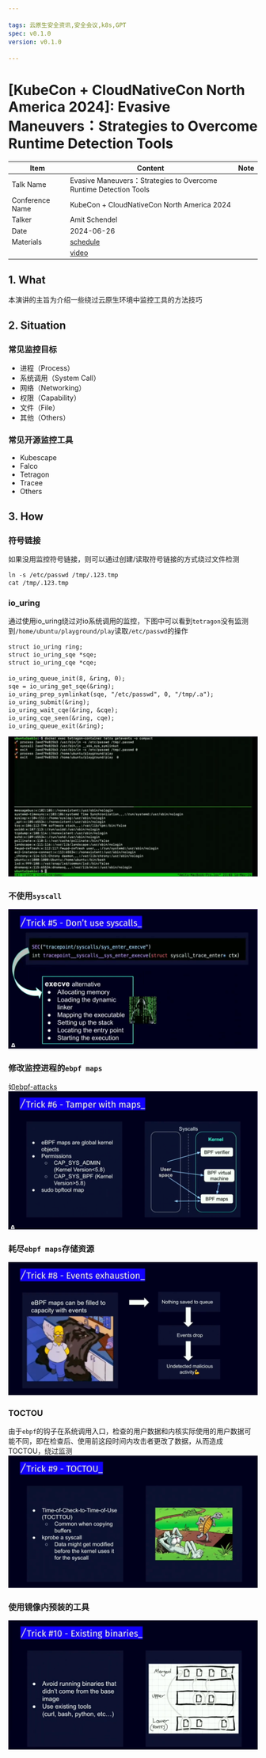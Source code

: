 ```yaml
---

tags: 云原生安全资讯,安全会议,k8s,GPT
spec: v0.1.0
version: v0.1.0

---
```


# [KubeCon + CloudNativeCon North America 2024]: Evasive Maneuvers：Strategies to Overcome Runtime Detection Tools

| Item            | Content        | Note     |
|-----------------|----------------|----------|
| Talk Name   | Evasive Maneuvers：Strategies to Overcome Runtime Detection Tools |
| Conference Name | KubeCon + CloudNativeCon North America 2024 |
| Talker          |  Amit Schendel  |
| Date            | 2024-06-26 |
| Materials       | [schedule](https://cloudnativesecurityconna24.sched.com/event/1dCUy/evasive-maneuvers-strategies-to-overcome-runtime-detection-tools-amit-schendel-armo)   |
|                 | [video](https://www.youtube.com/watch?v=o-ekL-QE2GY&list=PLj6h78yzYM2MSAFvjG22ZynvaUs1nnaQJ&index=1&pp=iAQB)      |

## 1. What
本演讲的主旨为介绍一些绕过云原生环境中监控工具的方法技巧

## 2. Situation
### 常见监控目标
- 进程（Process）
- 系统调用（System Call）
- 网络（Networking）
- 权限（Capability）
- 文件（File）
- 其他（Others）
### 常见开源监控工具
- Kubescape
- Falco
- Tetragon
- Tracee
- Others

## 3. How
### 符号链接
如果没用监控符号链接，则可以通过创建/读取符号链接的方式绕过文件检测
```
ln -s /etc/passwd /tmp/.123.tmp
cat /tmp/.123.tmp
```
### io_uring
通过使用io_uring绕过对io系统调用的监控，下图中可以看到`tetragon`没有监测到`/home/ubuntu/playground/play`读取`/etc/passwd`的操作
```
struct io_uring ring;
struct io_uring_sqe *sqe;
struct io_uring_cqe *cqe;

io_uring_queue_init(8, &ring, 0);
sqe = io_uring_get_sqe(&ring);
io_uring_prep_symlinkat(sqe, "/etc/passwd", 0, "/tmp/.a");
io_uring_submit(&ring);
io_uring_wait_cqe(&ring, &cqe);
io_uring_cqe_seen(&ring, cqe);
io_uring_queue_exit(&ring);
```
![](./image/2024-12-04/io_uring_pwd.png)
### 不使用`syscall`
![](./image/2024-12-04/do_not_use_syscall.png)
### 修改监控进程的`ebpf maps`
如[ebpf-attacks](https://github.com/Vali-Cyber/ebpf-attacks)
![](./image/2024-12-04/clear_ebpf_maps.png)
### 耗尽`ebpf maps`存储资源
![](./image/2024-12-04/ebpf_maps_exhaustion.png)
### TOCTOU
由于`ebpf`的钩子在系统调用入口，检查的用户数据和内核实际使用的用户数据可能不同，即在检查后、使用前这段时间内攻击者更改了数据，从而造成TOCTOU，绕过监测
![](./image/2024-12-04/toctou.png)
### 使用镜像内预装的工具
![](./image/2024-12-04/lotf.png)